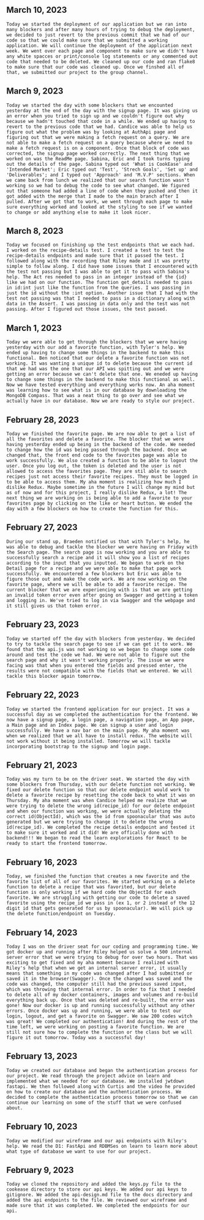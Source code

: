 ## March 10, 2023
    Today we started the deployment of our application but we ran into many blockers and after many hours of trying to debug the deployment, we decided to just revert to the previous commit that we had of our code so that we could make sure that we submitted a working application. We will continue the deployment of the application next week. We went over each page and component to make sure we didn't have any white spacces or print/console log statements or any commented out code that needed to be deleted. We cleaned up our code and ran flake8 to make sure that our code was cleaned up. Once we finshed all of that, we submitted our project to the group channel.
## March 9, 2023
    Today we started the day with some blockers that we encounted yesterday at the end of the day with the signup page. It was giving us an error when you tried to sign up and we couldn't figure out why because we hadn't touched that code in a while. We ended up having to revert to the previous code that we had. Candice was able to help us figure out what the problem was by looking at AuthApi page and figuring out that we were making a fetch request on a query. We are not able to make a fetch request on a query because where we need to make a fetch request is on a component. Once that block of code was corrected, the signup page worked correctly. The next thing that we worked on was the ReadMe page. Sabina, Eric and I took turns typing out the details of the page. Sabina typed out 'What is CookEase' and 'Intended Market'; Eric typed out 'Test', 'Strech Goals', 'Set up' and 'Deliverables'; and I typed out 'Approach' and 'M.V.P' sections. When we came back from lunch we realized that our search function wasn't working so we had to debug the code to see what changed. We figured out that someone had added a line of code when they pushed and then it got added with the merge that I made to the main branch after I pulled. After we got that to work, we went through each page to make sure everything worked and looked at the styling to see if we wanted to change or add anything else to make it look nicer. 
## March 8, 2023
    Today we focused on finishing up the test endpoints that we each had. I worked on the recipe-details test. I created a test to test the recipe-details endpoints and made sure that it passed the test. I followed along with the recording that Riley made and it was pretty simple to follow along. I did have some issues that I encountered with the test not passing but I was able to get it to pass with Sabina's help. The Act res needed to pass in an integer instead of the {id} like we had on our function. The function get_details needed to pass in id:int just like the function from the queries. I was passing in just the id without the :int option. Another issue that I had with the test not passing was that I needed to pass in a dictionary along with data in the Assert. I was passing in data only and the test was not passing. After I figured out those issues, the test passed.
## March 1, 2023
    Today we were able to get through the blockers that we were having yesterday with our add a favorite function, with Tyler's help. We ended up having to change some things in the backend to make this functional. Ben noticed that our delete a favorite function was not working. It was wanting a unique id to delete because the current id that we had was the one that our API was spitting out and we were getting an error because we can't delete that one. We eneded up having to change some things in the backend to make this functional as well. Now we have tested everything and everything works now. An aha moment was learning how to see what is in our database by downloading the MongoDB Compass. That was a neat thing to go over and see what we actually have in our database. Now we are ready to style our project.
## February 28, 2023
    Today we finished the favorite page. We are now able to get a list of all the favorites and delete a favorite. The blocker that we were having yesterday ended up being in the backend of the code. We needed to change how the id was being passed through the backend. Once we changed that, the front end code to the favorites page was able to work successfully. We also created a function to be able to logout the user. Once you log out, the token is deleted and the user is not allowed to access the favorites page. They are stil able to search recipes just not access their favorite recipes. They must be logged in to be able to access them. My aha moment is realizing how much I dislike Redux. Maybe sometime in the future I will change my mind but as of now and for this project, I really dislike Redux, a lot! The next thing we are working on is being able to add a favorite to your favorites page by clicking on the like or heart button. We ended the day with a few blockers on how to create the function for this. 
## February 27, 2023    
    During our stand up, Braeden notified us that with Tyler's help, he was able to debug and tackle the blocker we were having on Friday with the Search page. The search page is now working and you are able to successfully search a recipe and it will show you a list of recipes according to the input that you inputted. We began to work on the Detail page for a recipe and we were able to make that page work successfully. We encountered a few blockers but Eric was able to figure those out and make the code work. We are now working on the favorite page, where we will be able to add a favorite recipe. The current blocker that we are experiencing with is that we are getting an invalid token error even after going on Swagger and getting a token and logging in. We've tried to log in via Swagger and the webpage and it still gives us that token error. 
## February 23, 2023
    Today we started off the day with blockers from yesterday. We decided to try to tackle the search page to see if we can get it to work. We found that the api.js was not working so we began to change some code around and test the code we had. We were not able to figure out the search page and why it wasn't working properly. The issue we were facing was that when you entered the fields and pressed enter, the results were not compatible with the fields that we entered. We will tackle this blocker again tomorrow.
## February 22, 2023
    Today we started the frontend application for our project. It was a successful day as we completed the authentication for the frontend. We now have a signup page, a login page, a navigation page, an App page, a Main page and an Index page. We can signup a user and login successfully. We have a nav bar on the main page. My aha moment was when we realized that we all have to install redux. The website will not work without it being installed. Tomorrow we will tackle incorporating bootstrap to the signup and login page. 
## February 21, 2023
    Today was my turn to be on the driver seat. We started the day with some blockers from Thursday, with our delete function not working. We fixed our delete function so that our delete endpoint would work to delete a favorite recipe by resetting the code back to what it was on Thursday. My aha moment was when Candice helped me realize that we were trying to delete the wrong id(recipe_id) for our delete endpoint and when our function was working, we were actually deleting the correct id(ObjectId), which was the id from spoonacular that was auto generated but we were trying to change it to delete the wrong id(recipe_id). We completed the recipe details endpoint and tested it to make sure it worked and it did! We are offically done with backend!!! We began to read the learn explorations for React to be ready to start the frontend tomorrow.  
## February 16, 2023
    Today, we finished the function that creates a new favorite and the favorite list of all of our favorites. We started working on a delete function to delete a recipe that was favorited, but our delete function is only working if we hard code the ObjectId for each favorite. We are struggling with getting our code to delete a saved favorite using the recipe_id we pass in (ex 1, or 2 instead of the 12 digit id that gets generated for us by spoonacular). We will pick up the delete function/endpoint on Tuesday.
## February 14, 2023
    Today I was on the driver seat for our coding and programming time. We got docker up and running after Riley helped us solve a 500 internal server error that we were trying to debug for over two hours. That was exciting to get fixed and my aha moment because I realized with Riley's help that when we get an internal server error, it usually means that something in my code was changed after I had submitted or saved it in the browser(Swagger). Once the changed was saved and the code was changed, the computer still had the previous saved input, which was throwing that internal error. In order to fix that I needed to delete all of my docker containers, images and volumes and re-build everything back up. Once that was deleted and re-built, the error was gone! Now our docker is up and running successfully without any other errors. Once docker was up and running, we were able to test our login, logout, and get a favorite on Swagger. We saw 200 codes witch was great! We completed our authentication! And during the rest of the time left, we were working on posting a favorite function. We are still not sure how to complete the function or the class but we will figure it out tomorrow. Today was a successful day!
## February 13, 2023
    Today we created our database and began the authentication process for our project. We read through the project advice on learn and implemented what we needed for our database. We installed jwtdown fastapi. We then followed along with Curtis and the video he provided on how to create our database and the authentication process. We decided to complete the authentication process tomorrow so that we can continue our learning on some of the stuff that we were confused about.
## February 10, 2023 
    Today we modified our wireframe and our api endpoints with Riley's help. We read the D1: FastApi and RDBMSes on learn to learn more about what type of database we want to use for our project.
## February 9, 2023 
    Today we cloned the repository and added the keys.py file to the cookease directory to store our api keys. We added our api keys to gitignore. We added the api-design.md file to the docs directory and added the api endpoints to the file. We reviewed our wireframe and made sure that it was completed. We completed the endpoints for our api.